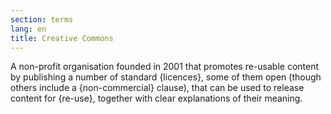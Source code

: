 ```yaml
---
section: terms
lang: en
title: Creative Commons
---
```



A non-profit organisation founded in 2001 that promotes re-usable content by publishing a number of standard {licences}, some of them open (though others include a {non-commercial} clause), that can be used to release content for {re-use}, together with clear explanations of their meaning.